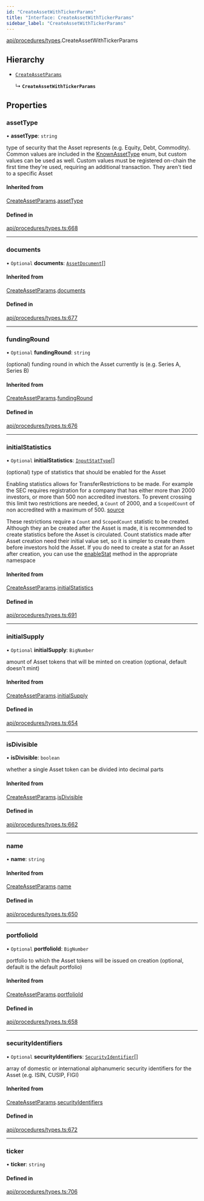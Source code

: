 ```yaml
---
id: "CreateAssetWithTickerParams"
title: "Interface: CreateAssetWithTickerParams"
sidebar_label: "CreateAssetWithTickerParams"
---
```


[api/procedures/types](../../../../../modules/API/Procedures/Types/Types.md).CreateAssetWithTickerParams

## Hierarchy

- [`CreateAssetParams`](../CreateAssetParams/CreateAssetParams.md)

  ↳ **`CreateAssetWithTickerParams`**

## Properties

### assetType

• **assetType**: `string`

type of security that the Asset represents (e.g. Equity, Debt, Commodity). Common values are included in the
  [KnownAssetType](../../../../../enums/API/Entities/Asset/Types/KnownAssetType/KnownAssetType.md) enum, but custom values can be used as well. Custom values must be registered on-chain the first time
  they're used, requiring an additional transaction. They aren't tied to a specific Asset

#### Inherited from

[CreateAssetParams](../CreateAssetParams/CreateAssetParams.md).[assetType](../CreateAssetParams/CreateAssetParams.md#assettype)

#### Defined in

[api/procedures/types.ts:668](https://github.com/PolymeshAssociation/polymesh-sdk/blob/c53723bab/src/api/procedures/types.ts#L668)

___

### documents

• `Optional` **documents**: [`AssetDocument`](../../../Entities/Asset/Types/AssetDocument/AssetDocument.md)[]

#### Inherited from

[CreateAssetParams](../CreateAssetParams/CreateAssetParams.md).[documents](../CreateAssetParams/CreateAssetParams.md#documents)

#### Defined in

[api/procedures/types.ts:677](https://github.com/PolymeshAssociation/polymesh-sdk/blob/c53723bab/src/api/procedures/types.ts#L677)

___

### fundingRound

• `Optional` **fundingRound**: `string`

(optional) funding round in which the Asset currently is (e.g. Series A, Series B)

#### Inherited from

[CreateAssetParams](../CreateAssetParams/CreateAssetParams.md).[fundingRound](../CreateAssetParams/CreateAssetParams.md#fundinground)

#### Defined in

[api/procedures/types.ts:676](https://github.com/PolymeshAssociation/polymesh-sdk/blob/c53723bab/src/api/procedures/types.ts#L676)

___

### initialStatistics

• `Optional` **initialStatistics**: [`InputStatType`](../../../../../modules/API/Entities/Types/Types.md#inputstattype)[]

(optional) type of statistics that should be enabled for the Asset

Enabling statistics allows for TransferRestrictions to be made. For example the SEC requires registration for a company that
has either more than 2000 investors, or more than 500 non accredited investors. To prevent crossing this limit two restrictions are
needed, a `Count` of 2000, and a `ScopedCount` of non accredited with a maximum of 500. [source](https://www.sec.gov/info/smallbus/secg/jobs-act-section-12g-small-business-compliance-guide.htm)

These restrictions require a `Count` and `ScopedCount` statistic to be created. Although they an be created after the Asset is made, it is recommended to create statistics
before the Asset is circulated. Count statistics made after Asset creation need their initial value set, so it is simpler to create them before investors hold the Asset.
If you do need to create a stat for an Asset after creation, you can use the [enableStat](../../../../../classes/API/Entities/Asset/Fungible/TransferRestrictions/TransferRestrictionBase/TransferRestrictionBase.md#enablestat) method in
the appropriate namespace

#### Inherited from

[CreateAssetParams](../CreateAssetParams/CreateAssetParams.md).[initialStatistics](../CreateAssetParams/CreateAssetParams.md#initialstatistics)

#### Defined in

[api/procedures/types.ts:691](https://github.com/PolymeshAssociation/polymesh-sdk/blob/c53723bab/src/api/procedures/types.ts#L691)

___

### initialSupply

• `Optional` **initialSupply**: `BigNumber`

amount of Asset tokens that will be minted on creation (optional, default doesn't mint)

#### Inherited from

[CreateAssetParams](../CreateAssetParams/CreateAssetParams.md).[initialSupply](../CreateAssetParams/CreateAssetParams.md#initialsupply)

#### Defined in

[api/procedures/types.ts:654](https://github.com/PolymeshAssociation/polymesh-sdk/blob/c53723bab/src/api/procedures/types.ts#L654)

___

### isDivisible

• **isDivisible**: `boolean`

whether a single Asset token can be divided into decimal parts

#### Inherited from

[CreateAssetParams](../CreateAssetParams/CreateAssetParams.md).[isDivisible](../CreateAssetParams/CreateAssetParams.md#isdivisible)

#### Defined in

[api/procedures/types.ts:662](https://github.com/PolymeshAssociation/polymesh-sdk/blob/c53723bab/src/api/procedures/types.ts#L662)

___

### name

• **name**: `string`

#### Inherited from

[CreateAssetParams](../CreateAssetParams/CreateAssetParams.md).[name](../CreateAssetParams/CreateAssetParams.md#name)

#### Defined in

[api/procedures/types.ts:650](https://github.com/PolymeshAssociation/polymesh-sdk/blob/c53723bab/src/api/procedures/types.ts#L650)

___

### portfolioId

• `Optional` **portfolioId**: `BigNumber`

portfolio to which the Asset tokens will be issued on creation (optional, default is the default portfolio)

#### Inherited from

[CreateAssetParams](../CreateAssetParams/CreateAssetParams.md).[portfolioId](../CreateAssetParams/CreateAssetParams.md#portfolioid)

#### Defined in

[api/procedures/types.ts:658](https://github.com/PolymeshAssociation/polymesh-sdk/blob/c53723bab/src/api/procedures/types.ts#L658)

___

### securityIdentifiers

• `Optional` **securityIdentifiers**: [`SecurityIdentifier`](../../../Entities/Asset/Types/SecurityIdentifier/SecurityIdentifier.md)[]

array of domestic or international alphanumeric security identifiers for the Asset (e.g. ISIN, CUSIP, FIGI)

#### Inherited from

[CreateAssetParams](../CreateAssetParams/CreateAssetParams.md).[securityIdentifiers](../CreateAssetParams/CreateAssetParams.md#securityidentifiers)

#### Defined in

[api/procedures/types.ts:672](https://github.com/PolymeshAssociation/polymesh-sdk/blob/c53723bab/src/api/procedures/types.ts#L672)

___

### ticker

• **ticker**: `string`

#### Defined in

[api/procedures/types.ts:706](https://github.com/PolymeshAssociation/polymesh-sdk/blob/c53723bab/src/api/procedures/types.ts#L706)

